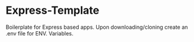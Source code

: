# Express-Template
Boilerplate for Express based apps. Upon downloading/cloning create an .env file for ENV. Variables.
